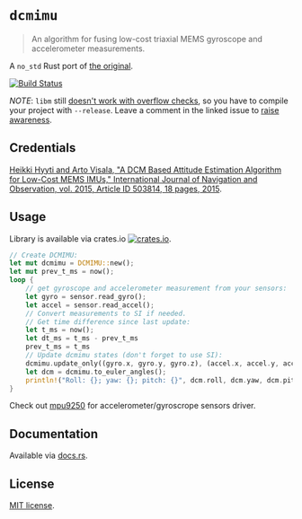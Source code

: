 # `dcmimu`

> An algorithm for fusing low-cost triaxial MEMS gyroscope and accelerometer measurements.

A `no_std` Rust port of [the original](https://github.com/hhyyti/dcm-imu).

[![Build Status](https://travis-ci.org/copterust/dcmimu.svg?branch=master)](https://travis-ci.org/copterust/dcmimu)

*NOTE*: `libm` still [doesn't work with overflow checks](https://github.com/japaric/libm/issues/4),
so you have to compile your project with `--release`.
Leave a comment in the linked issue to [raise awareness](https://www.youtube.com/watch?v=KbZIFZm204E).

## Credentials

[Heikki Hyyti and Arto Visala, "A DCM Based Attitude Estimation Algorithm for Low-Cost MEMS IMUs," International Journal of Navigation and Observation, vol. 2015, Article ID 503814, 18 pages, 2015](http://dx.doi.org/10.1155/2015/503814).

## Usage

Library is available via crates.io [![crates.io](http://meritbadge.herokuapp.com/dcmimu?style=flat-square)](https://crates.io/crates/dcmimu).

```rust
// Create DCMIMU:
let mut dcmimu = DCMIMU::new();
let mut prev_t_ms = now();
loop {
    // get gyroscope and accelerometer measurement from your sensors:
    let gyro = sensor.read_gyro();
    let accel = sensor.read_accel();
    // Convert measurements to SI if needed.
    // Get time difference since last update:
    let t_ms = now();
    let dt_ms = t_ms - prev_t_ms
    prev_t_ms = t_ms
    // Update dcmimu states (don't forget to use SI):
    dcmimu.update_only((gyro.x, gyro.y, gyro.z), (accel.x, accel.y, accel.z), dt_ms.seconds());
    let dcm = dcmimu.to_euler_angles();
    println!("Roll: {}; yaw: {}; pitch: {}", dcm.roll, dcm.yaw, dcm.pitch);
}

```

Check out [mpu9250](https://crates.io/crates/mpu9250) for accelerometer/gyroscrope sensors driver.

## Documentation

Available via [docs.rs](https://docs.rs/dcmimu/).

## License

[MIT license](http://opensource.org/licenses/MIT).
